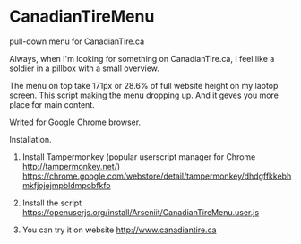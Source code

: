 # CanadianTireMenu
pull-down menu for CanadianTire.ca

Always, when I'm looking for something on CanadianTire.ca, I feel like a soldier in a pillbox with a small overview.

The menu on top take 171px or 28.6% of full website height on my laptop screen. 
This script making the menu dropping up. And it geves you more place for main content.

Writed for Google Chrome browser.

Installation.

1. Install Tampermonkey (popular userscript manager for Chrome http://tampermonkey.net/)
    https://chrome.google.com/webstore/detail/tampermonkey/dhdgffkkebhmkfjojejmpbldmpobfkfo
   
2. Install the script 
    https://openuserjs.org/install/Arseniit/CanadianTireMenu.user.js
    
3. You can try it on website http://www.canadiantire.ca


    

